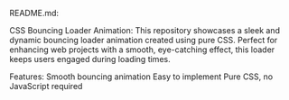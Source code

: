 README.md:

CSS Bouncing Loader Animation:
This repository showcases a sleek and dynamic bouncing loader animation created using pure CSS. Perfect for enhancing web projects with a smooth, eye-catching effect, this loader keeps users engaged during loading times.

Features:
  Smooth bouncing animation
  Easy to implement
  Pure CSS, no JavaScript required
